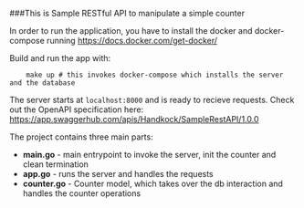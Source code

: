 ###This is Sample RESTful API to manipulate a simple counter

In order to run the application, you have to install the docker and docker-compose running https://docs.docker.com/get-docker/

Build and run the app with:
```bigquery
    make up # this invokes docker-compose which installs the server and the database
```
The server starts at `localhost:8000` and is ready to recieve requests. Check out the OpenAPI specification here: https://app.swaggerhub.com/apis/Handkock/SampleRestAPI/1.0.0 

The project contains three main parts:
- **main.go** - main entrypoint to invoke the server, init the counter and clean termination
- **app.go** - runs the server and handles the requests
- **counter.go** - Counter model, which takes over the db interaction and handles the counter operations



